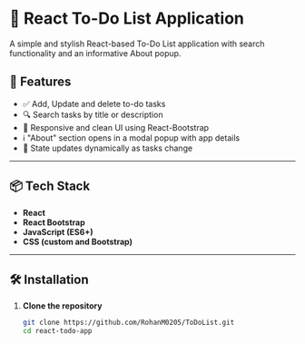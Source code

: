 # 📝 React To-Do List Application

A simple and stylish React-based To-Do List application with search functionality and an informative About popup.

## 🚀 Features

- ✅ Add, Update and delete to-do tasks
- 🔍 Search tasks by title or description
- 📱 Responsive and clean UI using React-Bootstrap
- ℹ️ "About" section opens in a modal popup with app details
- 🔄 State updates dynamically as tasks change

---

## 📦 Tech Stack

- **React**
- **React Bootstrap**
- **JavaScript (ES6+)**
- **CSS (custom and Bootstrap)**


---

## 🛠️ Installation

1. **Clone the repository**
   ```bash
   git clone https://github.com/RohanM0205/ToDoList.git
   cd react-todo-app
